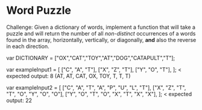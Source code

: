 # Word Puzzle

Challenge:
Given a dictionary of words, implement a function that will take a puzzle and will return the number of all <i>non-distinct</i> occurrences of a words found in the array, horizontally, vertically, or diagonally, <b>and</b> also the reverse in each direction.

var DICTIONARY = ["OX","CAT","TOY","AT","DOG","CATAPULT","T"];

var exampleInput1 = [
    ["C", "A", "T"],
    ["X", "Z", "T"],
    ["Y", "O", "T"],
];
< expected output: 8 (AT, AT, CAT, OX, TOY, T, T, T)

var exampleInput2 = [
    ["C", "A", "T", "A", "P", "U", "L", "T"],
    ["X", "Z", "T", "T", "O", "Y", "O", "O"],
    ["Y", "O", "T", "O", "X", "T", "X", "X"],
];
< expected output: 22
